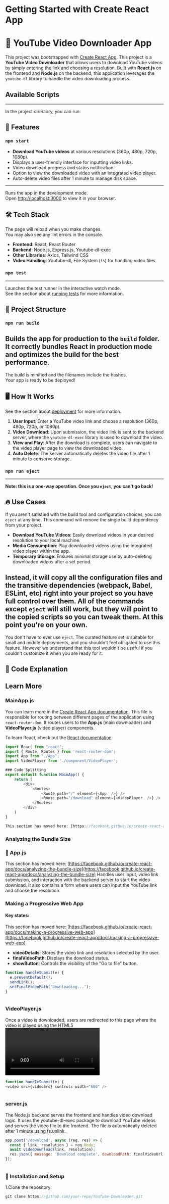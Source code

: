 # Getting Started with Create React App
# 🎥 YouTube Video Downloader App

This project was bootstrapped with [Create React App](https://github.com/facebook/create-react-app).
This project is a **YouTube Video Downloader** that allows users to download YouTube videos by simply entering the link and choosing a resolution. Built with **React.js** on the frontend and **Node.js** on the backend, this application leverages the `youtube-dl` library to handle the video downloading process.

## Available Scripts
---

In the project directory, you can run:
## 🚀 Features

### `npm start`
- **Download YouTube videos** at various resolutions (360p, 480p, 720p, 1080p).
- Displays a user-friendly interface for inputting video links.
- Video download progress and status notification.
- Option to view the downloaded video with an integrated video player.
- Auto-delete video files after 1 minute to manage disk space.

---

Runs the app in the development mode.\
Open [http://localhost:3000](http://localhost:3000) to view it in your browser.
## 🛠️ Tech Stack

The page will reload when you make changes.\
You may also see any lint errors in the console.
- **Frontend**: React, React Router
- **Backend**: Node.js, Express.js, Youtube-dl-exec
- **Other Libraries**: Axios, Tailwind CSS
- **Video Handling**: Youtube-dl, File System (`fs`) for handling video files

### `npm test`
---

Launches the test runner in the interactive watch mode.\
See the section about [running tests](https://facebook.github.io/create-react-app/docs/running-tests) for more information.
## 📂 Project Structure

### `npm run build`

Builds the app for production to the `build` folder.\
It correctly bundles React in production mode and optimizes the build for the best performance.
---

The build is minified and the filenames include the hashes.\
Your app is ready to be deployed!
## 🖥️ How It Works

See the section about [deployment](https://facebook.github.io/create-react-app/docs/deployment) for more information.
1. **User Input**: Enter a YouTube video link and choose a resolution (360p, 480p, 720p, or 1080p).
2. **Video Download**: Upon submission, the video link is sent to the backend server, where the `youtube-dl-exec` library is used to download the video.
3. **View and Play**: After the download is complete, users can navigate to the video player page to view the downloaded video.
4. **Auto Delete**: The server automatically deletes the video file after 1 minute to conserve storage.

### `npm run eject`
---

**Note: this is a one-way operation. Once you `eject`, you can't go back!**
## 🔥 Use Cases

If you aren't satisfied with the build tool and configuration choices, you can `eject` at any time. This command will remove the single build dependency from your project.
- **Download YouTube Videos**: Easily download videos in your desired resolution to your local machine.
- **Media Consumption**: Play downloaded videos using the integrated video player within the app.
- **Temporary Storage**: Ensures minimal storage use by auto-deleting downloaded videos after a set period.

Instead, it will copy all the configuration files and the transitive dependencies (webpack, Babel, ESLint, etc) right into your project so you have full control over them. All of the commands except `eject` will still work, but they will point to the copied scripts so you can tweak them. At this point you're on your own.
---

You don't have to ever use `eject`. The curated feature set is suitable for small and middle deployments, and you shouldn't feel obligated to use this feature. However we understand that this tool wouldn't be useful if you couldn't customize it when you are ready for it.
## 📝 Code Explanation

## Learn More
### MainApp.js

You can learn more in the [Create React App documentation](https://facebook.github.io/create-react-app/docs/getting-started).
This file is responsible for routing between different pages of the application using `react-router-dom`. It routes users to the **App.js** (main downloader) and **VideoPlayer.js** (video player) components.

To learn React, check out the [React documentation](https://reactjs.org/).
```js
import React from "react";
import { Route, Routes } from 'react-router-dom';
import App from "./App";
import VideoPlayer from './component/VideoPlayer';

### Code Splitting
export default function MainApp() { 
    return (
        <div>
            <Routes>
                <Route path="/" element={<App  />} />
                <Route path="/download" element={<VideoPlayer  />} />
            </Routes>
        </div>
    )
}

This section has moved here: [https://facebook.github.io/create-react-app/docs/code-splitting](https://facebook.github.io/create-react-app/docs/code-splitting)
```

### Analyzing the Bundle Size
### 🎯 App.js

This section has moved here: [https://facebook.github.io/create-react-app/docs/analyzing-the-bundle-size](https://facebook.github.io/create-react-app/docs/analyzing-the-bundle-size)
Handles user input, video link submission, and interaction with the backend server to start the video download. It also contains a form where users can input the YouTube link and choose the resolution.

### Making a Progressive Web App
#### Key states:

This section has moved here: [https://facebook.github.io/create-react-app/docs/making-a-progressive-web-app](https://facebook.github.io/create-react-app/docs/making-a-progressive-web-app)
- **videoDetails**: Stores the video link and resolution selected by the user.
- **finalVideoPath**: Displays the download status.
- **showButton**: Controls the visibility of the "Go to file" button.

```js
function handleSubmit(e) {
  e.preventDefault();
  sendLink();
  setFinalVideoPath("Downloading...");
}



```


###  VideoPlayer.js

Once a video is downloaded, users are redirected to this page where the video is played using the HTML5 <video> tag. It displays a warning that the video will be deleted after 1 minute.

```js
function handleSubmit(e) {
<video src={videoSrc} controls width="600" />



```
### server.js
The Node.js backend serves the frontend and handles video download logic. It uses the youtube-dl-exec package to download YouTube videos and serves the video file to the frontend. The file is automatically deleted after 1 minute using fs.unlink.
```js
app.post('/download', async (req, res) => {
  const { link, resolution } = req.body;
  await videoDownload(link, resolution);
  res.json({ message: 'Download complete', downloadPath: finalVideoUrl });
});



```
###  🔧 Installation and Setup
  1.Clone the repository:
  ```js
git clone https://github.com/your-repo/YouTube-Downloader.git



```
